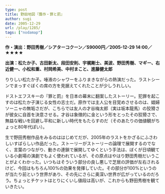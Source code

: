 ```yaml
---
type: post
title: 野田地図『贋作・罪と罰』
author: sugi
date: 2005-12-29
url: /play/1285/
tags: ["nodamap"]
---
```

**作・演出：野田秀樹／シアターコクーン／S9000円／2005-12-29 14:00／★★★★**

**出演：松たか子、古田新太、段田安則、宇梶剛士、美波、野田秀樹、マギー、右近健一、小松和重、村岡希美、中村まこと、進藤健太郎**

りりしい松たか子。唾液のシャワーをふりまきながらの熱演だった。ラストシーンでまっすぐぼくの席の方を見据えてくれたことが少しうれしい。

ドストエフスキーの『罪と罰』を日本の幕末に翻案したストーリー。犯罪を起こすのは松たか子演じる女性の志士だ。原作では主人公を目覚めさせるのは、娼婦ソーニャの無垢さだが、こちらでは友人の才谷梅太郎（実は坂本龍馬）の狡猾さが彼女に自首を決意させる。才谷は象徴的に金という形をとったその狡猾さで、無益な戦いを回避し平和に新しい時代をもたらすのだ（そのあたりの価値観がちょっと80年代ぽい）。

生で野田秀樹作品をみるのははじめてだが、2005年のラストをかざるにふさわしいすばらしい作品だった。ストーリーがストーリーの論理で展開するのでなく、言葉のつながり、動きの連鎖で展開してゆくという手法は、ぼくが日頃観ている小劇場の演劇でもよく使われているが、その原点はやはり野田秀樹だいうことがよくわかった。いつもはそういう部分の良し悪しで芝居の評価が左右されるけど、今回はもちろん100%の効果を発揮していた。その部分が100%というのが当たり前という世界があり、その先にさらに奥深い世界が広がっているのだろう。ちょっとチケットはとりにくいし値段は高いが、これからも野田秀樹を観ていきたい。
